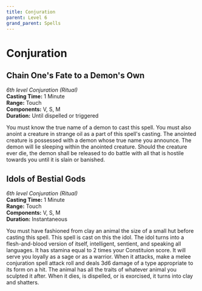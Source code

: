 ```yaml
---
title: Conjuration
parent: Level 6
grand_parent: Spells
---
```


# Conjuration

## Chain One's Fate to a Demon's Own
*6th level Conjuration (Ritual)*<br>
**Casting Time:** 1 Minute<br>
**Range:** Touch<br>
**Components:** V, S, M<br>
**Duration:** Until dispelled or triggered

You must know the true name of a demon to cast this spell. You must also anoint a creature in strange oil as a part of this spell's casting. The anointed creature is possessed with a demon whose true name you announce. The demon will lie sleeping within the anointed creature. Should the creature ever die, the demon shall be released to do battle with all that is hostile towards you until it is slain or banished.

## Idols of Bestial Gods
*6th level Conjuration (Ritual)*<br>
**Casting Time:** 1 Minute<br>
**Range:** Touch<br>
**Components:** V, S, M<br>
**Duration:** Instantaneous

You must have fashioned from clay an animal the size of a small hut before casting this spell. This spell is cast on this the idol. The idol turns into a flesh-and-blood version of itself, intelligent, sentient, and speaking all languages. It has stamina equal to 2 times your Constituion score. It will serve you loyally as a sage or as a warrior. When it attacks, make a melee conjuration spell attack roll and deals 3d6 damage of a type appropriate to its form on a hit. The animal has all the traits of whatever animal you sculpted it after. When it dies, is dispelled, or is exorcised, it turns into clay and shatters.
